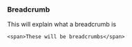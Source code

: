 ### Breadcrumb

This will explain what a breadcrumb is

```
<span>These will be breadcrumbs</span>
```
